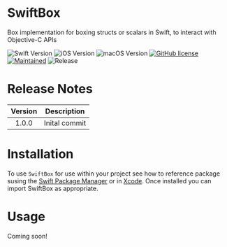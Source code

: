 # SwiftBox
Box implementation for boxing structs or scalars in Swift, to interact with Objective-C APIs

![Swift Version](https://img.shields.io/badge/swift-5.1-blue.svg?style=for-the-badge)
![iOS Version](https://img.shields.io/badge/iOS-12.0-green.svg?style=for-the-badge)
![macOS Version](https://img.shields.io/badge/macOS-10.13-green.svg?style=for-the-badge)
[![GitHub license](https://img.shields.io/badge/license-MIT-blue.svg?style=for-the-badge)](.//LICENSE)
[![Maintained](https://img.shields.io/badge/Maintained%3F-yes-green.svg?style=for-the-badge)](https://github.com/pryomoax/SwiftBox/graphs/commit-activity)
![Release](https://img.shields.io/github/release-pre/pryomoax/SwiftBox.svg?style=for-the-badge)

# Release Notes

| Version | Description                   |
| :-----: | ----------------------------- |
|  1.0.0  | Inital commit                 |

# Installation

To use `SwiftBox` for use within your project see how to reference package susing the [Swift Package Manager](https://swift.org/package-manager/) or in [Xcode](https://developer.apple.com/videos/play/wwdc2019/408/). Once installed you can import SwiftBox as appropriate.

# Usage

Coming soon!
